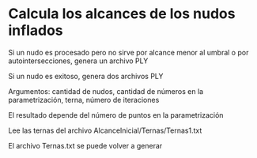 # Calcula los alcances de los nudos inflados

Si un nudo es procesado pero no sirve por alcance menor al umbral o por autointersecciones, genera un archivo PLY

Si un nudo es exitoso, genera dos archivos PLY

Argumentos: cantidad de nudos, cantidad de números en la parametrización, terna, número de iteraciones

El resultado depende del número de puntos en la parametrización

Lee las ternas del archivo AlcanceInicial/Ternas/Ternas1.txt

El archivo Ternas.txt se puede volver a generar
